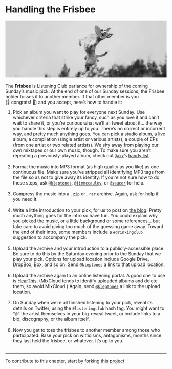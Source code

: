 # Handling the Frisbee

<a href = "https://thelisteningclub.blogspot.com"><img alt = "Border collie gleefully catching a frisbee, way up in the air" src = "/resources/frisbee_catch.png" width = "600px"></a>

The **Frisbee** is Listening Club parlance for ownership of the coming Sunday’s music pick. At the end of one of our Sunday sessions, the Frisbee holder tosses it to another member. If that other member is you (🎉&nbsp;congrats!&nbsp;👏) and you accept, here’s how to handle it:

1. Pick an album you want to play for everyone next Sunday. Use whichever criteria that strike your fancy, such as you love it and can’t wait to share it, or you’re curious what we’ll all tweet about it… the way you handle this step is entirely up to you. There’s no correct or incorrect way, and pretty much anything goes. You can pick a studio album, a live album, a compilation (single artist or various artists), a couple of EPs (from one artist or two related artists). We shy away from playing our own mixtapes or our own music, though. To make sure you aren’t repeating a previously-played album, check out [`@akx`](https://twitter.com/akx)’s [handy list](https://github.com/akx/listeningclub/blob/master/entries.tsv). <br /><br />
2. Format the music into MP3 format (as high quality as you like) as one continuous file. Make sure you’ve stripped all identifying MP3 tags from the file so as not to give away its identity. If you’re not sure how to do these steps, ask [`@kleptones`](https://twitter.com/kleptones), [`@jimmccauley`](https://twitter.com/JimMcCauley), or [`@saucer`](https://twitter.com/saucer) for help. <br /><br />
3. Compress the music into a `.zip` or `.rar` archive. Again, ask for help if you need it. <br /><br />
4. Write a little introduction to your pick, for us to post on [the blog](https://thelisteningclub.blogspot.com). Pretty much anything goes for the intro so have fun. You could explain why you picked the music, or a little background or some references… but take care to avoid giving too much of the guessing game away. Toward the end of their intro, some members include a `#drinkingclub` suggestion to accompany the pick. <br /><br />
5. Upload the archive and your introduction to a publicly-accessible place. Be sure to do this by the Saturday evening prior to the Sunday that we play your pick. Options for upload location include Google Drive, DropBox, Box, and so on. Send [`@kleptones`](https://twitter.com/kleptones) a link to that upload location. <br /><br />
6. Upload the archive again to an online listening portal. A good one to use is [HearThis](https://hearthis.at). (MixCloud tends to identify uploaded albums and delete them, so avoid MixCloud.) Again, send [`@kleptones`](https://twitter.com/kleptones) a link to the upload location. <br /><br />
7. On Sunday when we’re all finished listening to your pick, reveal its details on Twitter, using the `#listeningclub` hash tag. You might want to `“@”` the artist themselves in your big-reveal tweet, or include links to a bio, discography, or the album itself. <br /><br />
8. Now you get to toss the frisbee to another member among those who participated. Base your pick on witticisms, antagonisms, months since they last held the frisbee, or whatever. It’s up to you. <br /><br />


----

To contribute to this chapter, start by forking [this project](https://github.com/murrayjason/lc-howto)
